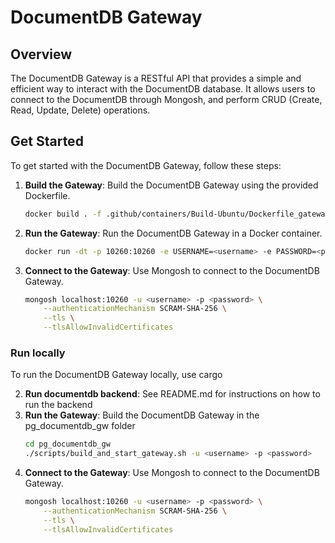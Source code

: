# DocumentDB Gateway

## Overview
The DocumentDB Gateway is a RESTful API that provides a simple and efficient way to interact with the DocumentDB database. It allows users to connect to the DocumentDB through Mongosh, and perform CRUD (Create, Read, Update, Delete) operations.

## Get Started
To get started with the DocumentDB Gateway, follow these steps:
        
1. **Build the Gateway**: Build the DocumentDB Gateway using the provided Dockerfile.
    ```bash
    docker build . -f .github/containers/Build-Ubuntu/Dockerfile_gateway -t <image-tag>
    ```
2. **Run the Gateway**: Run the DocumentDB Gateway in a Docker container.
    ```bash
    docker run -dt -p 10260:10260 -e USERNAME=<username> -e PASSWORD=<password> <image-tag>
    ```
3. **Connect to the Gateway**: Use Mongosh to connect to the DocumentDB Gateway.
    ```bash
    mongosh localhost:10260 -u <username> -p <password> \
        --authenticationMechanism SCRAM-SHA-256 \
        --tls \
        --tlsAllowInvalidCertificates
    ```

### Run locally
To run the DocumentDB Gateway locally, use cargo

2. **Run documentdb backend**:
    See README.md for instructions on how to run the backend
2. **Run the Gateway**:  Build the DocumentDB Gateway in the pg_documentdb_gw folder
    ```bash
    cd pg_documentdb_gw
    ./scripts/build_and_start_gateway.sh -u <username> -p <password>
    ```
3. **Connect to the Gateway**: Use Mongosh to connect to the DocumentDB Gateway.
    ```bash
    mongosh localhost:10260 -u <username> -p <password> \
        --authenticationMechanism SCRAM-SHA-256 \
        --tls \
        --tlsAllowInvalidCertificates
    ```